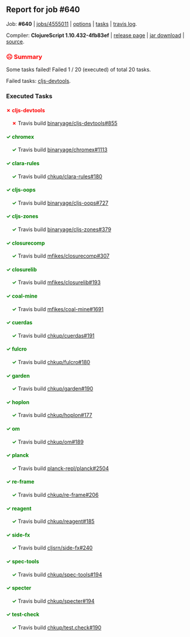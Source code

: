 ## Report for job #640

Job: **#640** | [jobs/4555011](https://github.com/cljs-oss/canary/commit/45550113f24096a43b0c3491731f81c07b25bdb7) | [options](options.edn) | [tasks](tasks.edn) | [travis log](https://travis-ci.org/cljs-oss/canary/builds/448184661).

Compiler: **ClojureScript 1.10.432-4fb83ef** | [release page](https://github.com/cljs-oss/canary/releases/tag/r1.10.432-4fb83ef) | [jar download](https://github.com/cljs-oss/canary/releases/download/r1.10.432-4fb83ef/clojurescript-1.10.432-4fb83ef.jar) | [source](https://github.com/clojure/clojurescript/commit/4fb83eff87cc456600a3fd21c111e99a41c61285).

### <b style='color:red'>☹ Summary</b>

Some tasks failed! Failed 1 / 20 (executed) of total 20 tasks.

Failed tasks: [cljs-devtools](#-cljs-devtools).

### Executed Tasks

#### <b style='color:red'>&#x2717; cljs-devtools</b>
&nbsp;&nbsp;&nbsp;&nbsp;<b style='color:red'>&#x2717;</b> Travis build [binaryage/cljs-devtools#855](https://travis-ci.org/binaryage/cljs-devtools/builds/448185711)<br>

#### <b style='color:green'>&#x2713; chromex</b>
&nbsp;&nbsp;&nbsp;&nbsp;<b style='color:green'>&#x2713;</b> Travis build [binaryage/chromex#1113](https://travis-ci.org/binaryage/chromex/builds/448185707)<br>

#### <b style='color:green'>&#x2713; clara-rules</b>
&nbsp;&nbsp;&nbsp;&nbsp;<b style='color:green'>&#x2713;</b> Travis build [chkup/clara-rules#180](https://travis-ci.org/chkup/clara-rules/builds/448185709)<br>

#### <b style='color:green'>&#x2713; cljs-oops</b>
&nbsp;&nbsp;&nbsp;&nbsp;<b style='color:green'>&#x2713;</b> Travis build [binaryage/cljs-oops#727](https://travis-ci.org/binaryage/cljs-oops/builds/448185713)<br>

#### <b style='color:green'>&#x2713; cljs-zones</b>
&nbsp;&nbsp;&nbsp;&nbsp;<b style='color:green'>&#x2713;</b> Travis build [binaryage/cljs-zones#379](https://travis-ci.org/binaryage/cljs-zones/builds/448185715)<br>

#### <b style='color:green'>&#x2713; closurecomp</b>
&nbsp;&nbsp;&nbsp;&nbsp;<b style='color:green'>&#x2713;</b> Travis build [mfikes/closurecomp#307](https://travis-ci.org/mfikes/closurecomp/builds/448185717)<br>

#### <b style='color:green'>&#x2713; closurelib</b>
&nbsp;&nbsp;&nbsp;&nbsp;<b style='color:green'>&#x2713;</b> Travis build [mfikes/closurelib#193](https://travis-ci.org/mfikes/closurelib/builds/448185719)<br>

#### <b style='color:green'>&#x2713; coal-mine</b>
&nbsp;&nbsp;&nbsp;&nbsp;<b style='color:green'>&#x2713;</b> Travis build [mfikes/coal-mine#1691](https://travis-ci.org/mfikes/coal-mine/builds/448185721)<br>

#### <b style='color:green'>&#x2713; cuerdas</b>
&nbsp;&nbsp;&nbsp;&nbsp;<b style='color:green'>&#x2713;</b> Travis build [chkup/cuerdas#191](https://travis-ci.org/chkup/cuerdas/builds/448185734)<br>

#### <b style='color:green'>&#x2713; fulcro</b>
&nbsp;&nbsp;&nbsp;&nbsp;<b style='color:green'>&#x2713;</b> Travis build [chkup/fulcro#180](https://travis-ci.org/chkup/fulcro/builds/448185738)<br>

#### <b style='color:green'>&#x2713; garden</b>
&nbsp;&nbsp;&nbsp;&nbsp;<b style='color:green'>&#x2713;</b> Travis build [chkup/garden#190](https://travis-ci.org/chkup/garden/builds/448185745)<br>

#### <b style='color:green'>&#x2713; hoplon</b>
&nbsp;&nbsp;&nbsp;&nbsp;<b style='color:green'>&#x2713;</b> Travis build [chkup/hoplon#177](https://travis-ci.org/chkup/hoplon/builds/448185750)<br>

#### <b style='color:green'>&#x2713; om</b>
&nbsp;&nbsp;&nbsp;&nbsp;<b style='color:green'>&#x2713;</b> Travis build [chkup/om#189](https://travis-ci.org/chkup/om/builds/448185758)<br>

#### <b style='color:green'>&#x2713; planck</b>
&nbsp;&nbsp;&nbsp;&nbsp;<b style='color:green'>&#x2713;</b> Travis build [planck-repl/planck#2504](https://travis-ci.org/planck-repl/planck/builds/448185821)<br>

#### <b style='color:green'>&#x2713; re-frame</b>
&nbsp;&nbsp;&nbsp;&nbsp;<b style='color:green'>&#x2713;</b> Travis build [chkup/re-frame#206](https://travis-ci.org/chkup/re-frame/builds/448185760)<br>

#### <b style='color:green'>&#x2713; reagent</b>
&nbsp;&nbsp;&nbsp;&nbsp;<b style='color:green'>&#x2713;</b> Travis build [chkup/reagent#185](https://travis-ci.org/chkup/reagent/builds/448185788)<br>

#### <b style='color:green'>&#x2713; side-fx</b>
&nbsp;&nbsp;&nbsp;&nbsp;<b style='color:green'>&#x2713;</b> Travis build [cljsrn/side-fx#240](https://travis-ci.org/cljsrn/side-fx/builds/448185773)<br>

#### <b style='color:green'>&#x2713; spec-tools</b>
&nbsp;&nbsp;&nbsp;&nbsp;<b style='color:green'>&#x2713;</b> Travis build [chkup/spec-tools#194](https://travis-ci.org/chkup/spec-tools/builds/448185812)<br>

#### <b style='color:green'>&#x2713; specter</b>
&nbsp;&nbsp;&nbsp;&nbsp;<b style='color:green'>&#x2713;</b> Travis build [chkup/specter#194](https://travis-ci.org/chkup/specter/builds/448185806)<br>

#### <b style='color:green'>&#x2713; test-check</b>
&nbsp;&nbsp;&nbsp;&nbsp;<b style='color:green'>&#x2713;</b> Travis build [chkup/test.check#190](https://travis-ci.org/chkup/test.check/builds/448185823)<br>